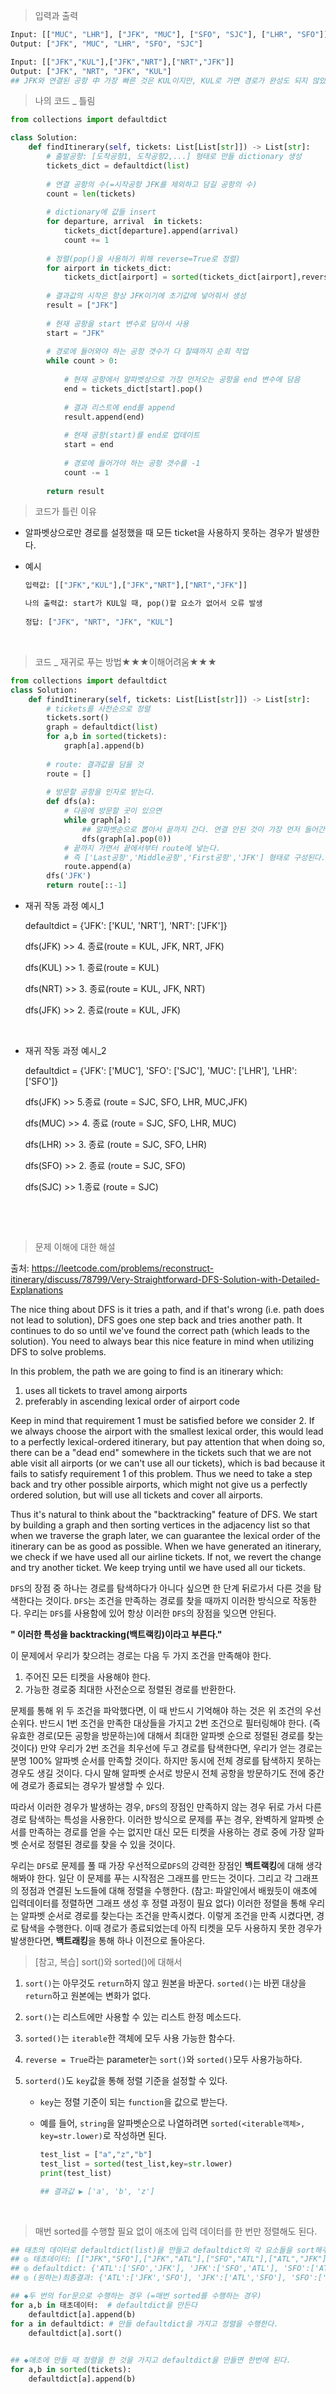 







> 입력과 출력

```python
Input: [["MUC", "LHR"], ["JFK", "MUC"], ["SFO", "SJC"], ["LHR", "SFO"]]
Output: ["JFK", "MUC", "LHR", "SFO", "SJC"]
```

```python
Input: [["JFK","KUL"],["JFK","NRT"],["NRT","JFK"]]
Output: ["JFK", "NRT", "JFK", "KUL"]
## JFK와 연결된 공항 中 가장 빠른 것은 KUL이지만, KUL로 가면 경로가 완성도 되지 않았는데 종료되기에 NRT로 먼저 가준다.    
```



   

> 나의 코드 _ 틀림

```PYTHON
from collections import defaultdict

class Solution:
    def findItinerary(self, tickets: List[List[str]]) -> List[str]:
        # 출발공항: [도착공항1, 도착공항2,...] 형태로 만들 dictionary 생성
        tickets_dict = defaultdict(list)
        
        # 연결 공항의 수(=시작공항 JFK를 제외하고 담길 공항의 수)
        count = len(tickets) 
        
        # dictionary에 값들 insert
        for departure, arrival  in tickets:
            tickets_dict[departure].append(arrival)
            count += 1
            
        # 정렬(pop()을 사용하기 위해 reverse=True로 정렬)
        for airport in tickets_dict:
            tickets_dict[airport] = sorted(tickets_dict[airport],reverse=True)        
            
        # 결과값의 시작은 항상 JFK이기에 초기값에 넣어줘서 생성    
        result = ["JFK"]
        
        # 현재 공항을 start 변수로 담아서 사용 
        start = "JFK"
        
        # 경로에 들어와야 하는 공항 갯수가 다 찰때까지 순회 작업
        while count > 0:
            
            # 현재 공항에서 알파벳상으로 가장 먼저오는 공항을 end 변수에 담음
            end = tickets_dict[start].pop()
            
            # 결과 리스트에 end를 append
            result.append(end)
            
            # 현재 공항(start)를 end로 업데이트
            start = end
            
            # 경로에 들어가야 하는 공항 갯수를 -1
            count -= 1
            
        return result
```

   

> 코드가 틀린 이유

* 알파벳상으로만 경로를 설정했을 때 모든 ticket을 사용하지 못하는 경우가 발생한다. 

* 예시

  ```python
  입력값: [["JFK","KUL"],["JFK","NRT"],["NRT","JFK"]]
  
  나의 출력값: start가 KUL일 때, pop()할 요소가 없어서 오류 발생
      
  정답: ["JFK", "NRT", "JFK", "KUL"]    
  ```

​      



> 코드 _ 재귀로 푸는 방법★★★이해어려움★★★

```python
from collections import defaultdict
class Solution:
    def findItinerary(self, tickets: List[List[str]]) -> List[str]:
		# tickets를 사전순으로 정렬
        tickets.sort()
        graph = defaultdict(list)
        for a,b in sorted(tickets):
            graph[a].append(b)
        
        # route: 결과값을 담을 것
        route = []
        
        # 방문할 공항을 인자로 받는다.
        def dfs(a):
            # 다음에 방문할 곳이 있으면
            while graph[a]:
                ## 알파벳순으로 뽑아서 끝까지 간다. 연결 안된 것이 가장 먼저 들어간다.
                dfs(graph[a].pop(0)) 
            # 끝까지 가면서 끝에서부터 route에 넣는다.
            # 즉 ['Last공항','Middle공항','First공항','JFK'] 형태로 구성된다. 
            route.append(a)
        dfs('JFK')
        return route[::-1]
```

* 재귀 작동 과정 예시_1

  defaultdict = {'JFK': ['KUL', 'NRT'], 'NRT': ['JFK']}

  dfs(JFK)    >> 4. 종료(route = KUL, JFK, NRT, JFK) 

  dfs(KUL)  >> 1. 종료(route = KUL)

  dfs(NRT) >> 3. 종료(route = KUL, JFK, NRT)

  dfs(JFK)  >> 2. 종료(route = KUL, JFK)

  ​    

* 재귀 작동 과정 예시_2

  defaultdict = {'JFK': ['MUC'], 'SFO': ['SJC'], 'MUC': ['LHR'], 'LHR': ['SFO']}

  dfs(JFK)  >> 5.종료 (route = SJC, SFO, LHR, MUC,JFK)

  dfs(MUC) >> 4. 종료 (route = SJC, SFO, LHR, MUC)

  dfs(LHR) >> 3. 종료 (route = SJC, SFO, LHR)

  dfs(SFO) >> 2. 종료 (route = SJC, SFO)

  dfs(SJC) >> 1.종료 (route = SJC)

​      

​     

> 문제 이해에 대한 해설

출처: https://leetcode.com/problems/reconstruct-itinerary/discuss/78799/Very-Straightforward-DFS-Solution-with-Detailed-Explanations

The nice thing about DFS is it tries a path, and if that's wrong (i.e. path does not lead to solution), DFS goes one step back and tries another path. It continues to do so until we've found the correct path (which leads to the solution). You need to always bear this nice feature in mind when utilizing DFS to solve problems.



In this problem, the path we are going to find is an itinerary which:

1. uses all tickets to travel among airports
2. preferably in ascending lexical order of airport code



Keep in mind that requirement 1 must be satisfied before we consider 2. If we always choose the airport with the smallest lexical order, this would lead to a perfectly lexical-ordered itinerary, but pay attention that when doing so, there can be a "dead end" somewhere in the tickets such that we are not able visit all airports (or we can't use all our tickets), which is bad because it fails to satisfy requirement 1 of this problem. Thus we need to take a step back and try other possible airports, which might not give us a perfectly ordered solution, but will use all tickets and cover all airports.



Thus it's natural to think about the "backtracking" feature of DFS. We start by building a graph and then sorting vertices in the adjacency list so that when we traverse the graph later, we can guarantee the lexical order of the itinerary can be as good as possible. When we have generated an itinerary, we check if we have used all our airline tickets. If not, we revert the change and try another ticket. We keep trying until we have used all our tickets.



`DFS`의 장점 중 하나는 경로를 탐색하다가 아니다 싶으면 한 단계 뒤로가서 다른 것을 탐색한다는 것이다. `DFS`는 조건을 만족하는 경로를 찾을 때까지 이러한 방식으로 작동한다. 우리는 `DFS`를 사용함에 있어 항상 이러한 `DFS`의 장점을 잊으면 안된다.

**" 이러한 특성을 backtracking(백트랙킹)이라고 부른다."**



이 문제에서 우리가 찾으려는 경로는 다음 두 가지 조건을 만족해야 한다.

1. 주어진 모든 티켓을 사용해야 한다.
2. 가능한 경로중 최대한 사전순으로 정렬된 경로를 반환한다.



문제를 통해 위 두 조건을 파악했다면, 이 때 반드시 기억해야 하는 것은 위 조건의 우선순위다. 반드시 1번 조건을 만족한 대상들을 가지고 2번 조건으로 필터링해야 한다. (즉 유효한 경로(모든 공항을 방문하는)에 대해서 최대한 알파벳 순으로 정렬된 경로를 찾는 것이다) 만약 우리가 2번 조건을 최우선에 두고 경로를 탐색한다면, 우리가 얻는 경로는 분명 100% 알파벳 순서를 만족할 것이다. 하지만 동시에 전체 경로를 탐색하지 못하는 경우도 생길 것이다. 다시 말해 알파벳 순서로 방문시 전체 공항을 방문하기도 전에 중간에 경로가 종료되는 경우가 발생할 수 있다. 

따라서 이러한 경우가 발생하는 경우, `DFS`의 장점인 만족하지 않는 경우 뒤로 가서 다른 경로 탐색하는 특성을 사용한다. 이러한 방식으로 문제를 푸는 경우, 완벽하게 알파벳 순서를 만족하는 경로를 얻을 수는 없지만 대신 모든 티켓을 사용하는 경로 중에 가장 알파벳 순서로 정렬된 경로를 찾을 수 있을 것이다.

우리는 `DFS`로 문제를 풀 때 가장 우선적으로`DFS`의 강력한 장점인 **백트랙킹**에 대해 생각해봐야 한다. 일단 이 문제를 푸는 시작점은 그래프를 만드는 것이다. 그리고 각 그래프의 정점과 연결된 노드들에 대해 정렬을 수행한다.
(참고: 파알인에서 배웠듯이 애초에 입력데이터를 정렬하면 그래프 생성 후 정렬 과정이 필요 없다) 이러한 정렬을 통해 우리는 알파벳 순서로 경로를 찾는다는 조건을 만족시켰다. 이렇게 조건을 만족 시켰다면, 경로 탐색을 수행한다. 이때 경로가 종료되었는데 아직 티켓을 모두 사용하지 못한 경우가 발생한다면, **백트래킹**을 통해 하나 이전으로 돌아온다. 







> [참고, 복습] sort()와 sorted()에 대해서 

1. `sort()`는 아무것도 `return`하지 않고 원본을 바꾼다. 
   `sorted()`는 바뀐 대상을 `return`하고 원본에는 변화가 없다.

2. `sort()`는 리스트에만 사용할 수 있는 리스트 한정 메소드다.

3. `sorted()`는 `iterable`한 객체에 모두 사용 가능한 함수다.

4. `reverse = True`라는 parameter는 `sort()`와 `sorted()`모두 사용가능하다.

5. `sorterd()`도 `key`값을 통해 정렬 기준을 설정할 수 있다. 

   * `key`는 정렬 기준이 되는 `function`을 값으로 받는다.

   * 예를 들어,  `string`을 알파벳순으로 나열하려면 `sorted(<iterable객체>, key=str.lower)`로 
     작성하면 된다.

     ```python
     test_list = ["a","z","b"]
     test_list = sorted(test_list,key=str.lower)
     print(test_list)
     
     ## 결과값 ▶ ['a', 'b', 'z']
     ```

​    

   

> 매번 sorted를 수행할 필요 없이 애초에 입력 데이터를 한 번만 정렬해도 된다.

```python
## 태초의 데이터로 defaultdict(list)을 만들고 defaultdict의 각 요소들을 sort해주는 과정 수행
## ◎ 태초데이터: [["JFK","SFO"],["JFK","ATL"],["SFO","ATL"],["ATL","JFK"],["ATL","SFO"]]
## ◎ defaultdict: {'ATL':['SFO','JFK'], 'JFK':['SFO','ATL'], 'SFO':['ATL']}
## ◎ (원하는)최종결과: {'ATL':['JFK','SFO'], 'JFK':['ATL','SFO'], 'SFO':['ATL']}

## ◆두 번의 for문으로 수행하는 경우 (=매번 sorted를 수행하는 경우)
for a,b in 태초데이터:  # defaultdict을 만든다
    defaultdict[a].append(b) 
for a in defaultdict: # 만들 defaultdict을 가지고 정렬을 수행한다.
    defaultdict[a].sort()

    
## ◆애초에 만들 때 정렬을 한 것을 가지고 defaultdict을 만들면 한번에 된다.   
for a,b in sorted(tickets):
    defaultdict[a].append(b)     
```

